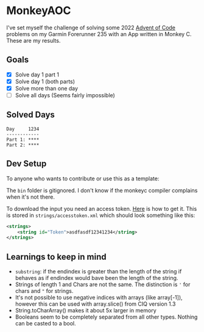 # MonkeyAOC

I've set myself the challenge of solving some 2022 [Advent of Code](https://adventofcode.com/) problems on my Garmin Forerunner 235 with an App written in Monkey C. These are my results.

## Goals
- [x] Solve day 1 part 1
- [x] Solve day 1 (both parts)
- [x] Solve more than one day
- [ ] Solve all days (Seems fairly impossible)

## Solved Days
```
Day     1234
------------
Part 1: ****
Part 2: ****
```

## Dev Setup

To anyone who wants to contribute or use this as a template:

The `bin` folder is gitignored. I don't know if the monkeyc compiler complains when it's not there.

To download the input you need an access token. [Here](https://github.com/wimglenn/advent-of-code-wim/issues/1) is how to get it. This is stored in `strings/accesstoken.xml` which should look something like this:

```xml
<strings>
    <string id="Token">asdfasdf12341234</string>
</strings>
```

## Learnings to keep in mind
- `substring`: if the endindex is greater than the length of the string if behaves as if endindex would bave been the length of the string.
- Strings of length 1 and Chars are not the same. The distinction is `'` for chars and `"` for strings.
- It's not possible to use negative indices with arrays (like array[-1]), however this can be used with array.slice() from CIQ version 1.3
- String.toCharArray() makes it about 5x larger in memory
- Booleans seem to be completely separated from all other types. Nothing can be casted to a bool.